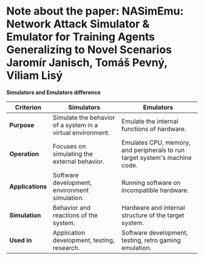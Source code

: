 # Note about the paper: NASimEmu: Network Attack Simulator & Emulator for Training Agents Generalizing to Novel Scenarios Jaromír Janisch, Tomáš Pevný, Viliam Lisý

**Simulators and Emulators difference**

| Criterion          | Simulators                                         | Emulators                                        |
|--------------------|----------------------------------------------------|--------------------------------------------------|
| **Purpose**        | Simulate the behavior of a system in a virtual environment. | Emulate the internal functions of hardware.      |
| **Operation**      | Focuses on simulating the external behavior.        | Emulates CPU, memory, and peripherals to run target system's machine code. |
| **Applications**   | Software development, environment simulation.      | Running software on incompatible hardware.       |
| **Simulation**     | Behavior and reactions of the system.              | Hardware and internal structure of the target system. |
| **Used in**        | Application development, testing, research.        | Software development, testing, retro gaming emulation. |
